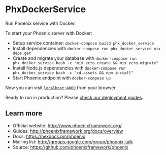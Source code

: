 # PhxDockerService
Run Phoenix service with Docker:

To start your Phoenix server with Docker:

  * Setup service container: `docker-compose build phx_docker_service`
  * Install dependencies with `docker-compose run phx_docker_service mix deps.get`
  * Create and migrate your database with `docker-compose run phx_docker_service bash -c "mix ecto.create && mix ecto.migrate"`
  * Install Node.js dependencies with `docker-compose run phx_docker_service bash -c "cd assets && npm install"`
  * Start Phoenix endpoint with `docker-compose up`

Now you can visit [`localhost:4000`](http://localhost:4000) from your browser.

Ready to run in production? Please [check our deployment guides](http://www.phoenixframework.org/docs/deployment).

## Learn more

  * Official website: http://www.phoenixframework.org/
  * Guides: http://phoenixframework.org/docs/overview
  * Docs: https://hexdocs.pm/phoenix
  * Mailing list: http://groups.google.com/group/phoenix-talk
  * Source: https://github.com/phoenixframework/phoenix

